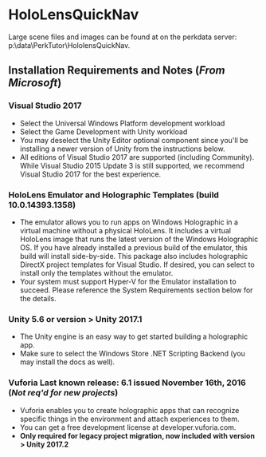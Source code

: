 # HoloLensQuickNav

Large scene files and images can be found at on the perkdata server: p:\data\PerkTutor\HololensQuickNav.

## Installation Requirements and Notes (*From Microsoft*)

### Visual Studio 2017
* Select the Universal Windows Platform development workload
* Select the Game Development with Unity workload
* You may deselect the Unity Editor optional component since you'll be installing a newer version of Unity from the instructions below.
 * All editions of Visual Studio 2017 are supported (including Community). While Visual Studio 2015 Update 3 is still supported, we recommend Visual Studio 2017 for the best experience.

### HoloLens Emulator and Holographic Templates (build 10.0.14393.1358)	
* The emulator allows you to run apps on Windows Holographic in a virtual machine without a physical HoloLens. It includes a virtual HoloLens image that runs the latest version of the Windows Holographic OS. If you have already installed a previous build of the emulator, this build will install side-by-side. This package also includes holographic DirectX project templates for Visual Studio. If desired, you can select to install only the templates without the emulator.
* Your system must support Hyper-V for the Emulator installation to succeed. Please reference the System Requirements section below for the details.

### Unity 5.6 or version > Unity 2017.1	
* The Unity engine is an easy way to get started building a holographic app. 
* Make sure to select the Windows Store .NET Scripting Backend (you may install the docs as well).

### Vuforia	Last known release: 6.1 issued November 16th, 2016 (*Not req'd for new projects*)
* Vuforia enables you to create holographic apps that can recognize specific things in the environment and attach experiences to them.
* You can get a free development license at developer.vuforia.com.
* **Only required for legacy project migration, now included with version > Unity 2017.2**
